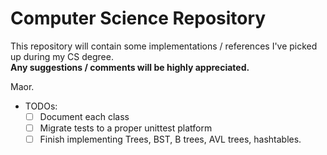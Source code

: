 # Computer Science Repository
This repository will contain some implementations / references I've picked up during my CS degree.<br>
<b>Any suggestions / comments will be highly appreciated.</b>

Maor.

- TODOs:
  - [ ] Document each class
  - [ ] Migrate tests to a proper unittest platform
  - [ ] Finish implementing Trees, BST, B trees, AVL trees, hashtables.
